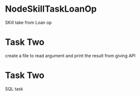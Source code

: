 # NodeSkillTaskLoanOp
SKill take from Loan op

# Task Two
create a file to read argument and print the result from giving API


# Task Two
SQL task
